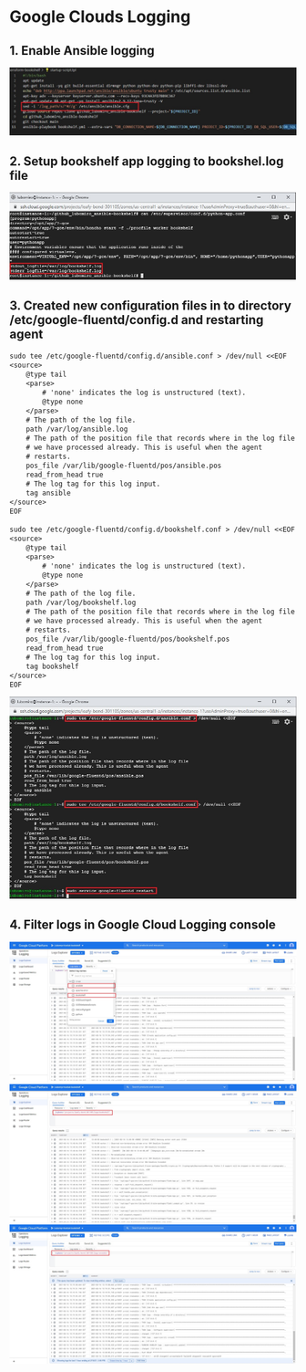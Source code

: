 # Google Clouds Logging

## 1. Enable Ansible logging

![Example screenshot](./img/1.jpg)

## 2. Setup bookshelf app logging to bookshel.log file

![Example screenshot](./img/2.jpg)

## 3. Created new configuration files in to directory /etc/google-fluentd/config.d and restarting agent

```
sudo tee /etc/google-fluentd/config.d/ansible.conf > /dev/null <<EOF
<source>
    @type tail
    <parse>
        # 'none' indicates the log is unstructured (text).
        @type none
    </parse>
    # The path of the log file.
    path /var/log/ansible.log
    # The path of the position file that records where in the log file
    # we have processed already. This is useful when the agent
    # restarts.
    pos_file /var/lib/google-fluentd/pos/ansible.pos
    read_from_head true
    # The log tag for this log input.
    tag ansible
</source>
EOF

sudo tee /etc/google-fluentd/config.d/bookshelf.conf > /dev/null <<EOF
<source>
    @type tail
    <parse>
        # 'none' indicates the log is unstructured (text).
        @type none
    </parse>
    # The path of the log file.
    path /var/log/bookshelf.log
    # The path of the position file that records where in the log file
    # we have processed already. This is useful when the agent
    # restarts.
    pos_file /var/lib/google-fluentd/pos/bookshelf.pos
    read_from_head true
    # The log tag for this log input.
    tag bookshelf
</source>
EOF

```
![Example screenshot](./img/3.jpg)

## 4. Filter logs in Google Cloud Logging console

![Example screenshot](./img/4.jpg)
![Example screenshot](./img/5.jpg)
![Example screenshot](./img/6.jpg)
